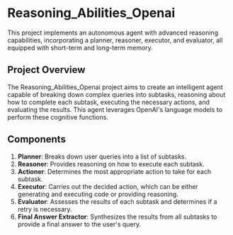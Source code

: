 # Reasoning_Abilities_Openai

This project implements an autonomous agent with advanced reasoning capabilities, incorporating a planner, reasoner, executor, and evaluator, all equipped with short-term and long-term memory.

## Project Overview

The Reasoning_Abilities_Openai project aims to create an intelligent agent capable of breaking down complex queries into subtasks, reasoning about how to complete each subtask, executing the necessary actions, and evaluating the results. This agent leverages OpenAI's language models to perform these cognitive functions.

## Components

1. **Planner**: Breaks down user queries into a list of subtasks.
2. **Reasoner**: Provides reasoning on how to execute each subtask.
3. **Actioner**: Determines the most appropriate action to take for each subtask.
4. **Executor**: Carries out the decided action, which can be either generating and executing code or providing reasoning.
5. **Evaluator**: Assesses the results of each subtask and determines if a retry is necessary.
6. **Final Answer Extractor**: Synthesizes the results from all subtasks to provide a final answer to the user's query.
